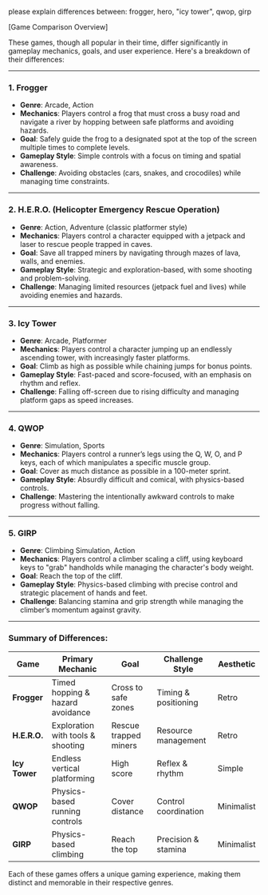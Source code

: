 please explain differences between: frogger, hero, "icy tower", qwop, girp

[Game Comparison Overview]

These games, though all popular in their time, differ significantly in gameplay mechanics, goals, and user experience. Here's a breakdown of their differences:

---

### **1. Frogger**
- **Genre**: Arcade, Action
- **Mechanics**: Players control a frog that must cross a busy road and navigate a river by hopping between safe platforms and avoiding hazards.
- **Goal**: Safely guide the frog to a designated spot at the top of the screen multiple times to complete levels.
- **Gameplay Style**: Simple controls with a focus on timing and spatial awareness.
- **Challenge**: Avoiding obstacles (cars, snakes, and crocodiles) while managing time constraints.

---

### **2. H.E.R.O. (Helicopter Emergency Rescue Operation)**
- **Genre**: Action, Adventure (classic platformer style)
- **Mechanics**: Players control a character equipped with a jetpack and laser to rescue people trapped in caves.
- **Goal**: Save all trapped miners by navigating through mazes of lava, walls, and enemies.
- **Gameplay Style**: Strategic and exploration-based, with some shooting and problem-solving.
- **Challenge**: Managing limited resources (jetpack fuel and lives) while avoiding enemies and hazards.

---

### **3. Icy Tower**
- **Genre**: Arcade, Platformer
- **Mechanics**: Players control a character jumping up an endlessly ascending tower, with increasingly faster platforms.
- **Goal**: Climb as high as possible while chaining jumps for bonus points.
- **Gameplay Style**: Fast-paced and score-focused, with an emphasis on rhythm and reflex.
- **Challenge**: Falling off-screen due to rising difficulty and managing platform gaps as speed increases.

---

### **4. QWOP**
- **Genre**: Simulation, Sports
- **Mechanics**: Players control a runner’s legs using the Q, W, O, and P keys, each of which manipulates a specific muscle group.
- **Goal**: Cover as much distance as possible in a 100-meter sprint.
- **Gameplay Style**: Absurdly difficult and comical, with physics-based controls.
- **Challenge**: Mastering the intentionally awkward controls to make progress without falling.

---

### **5. GIRP**
- **Genre**: Climbing Simulation, Action
- **Mechanics**: Players control a climber scaling a cliff, using keyboard keys to "grab" handholds while managing the character's body weight.
- **Goal**: Reach the top of the cliff.
- **Gameplay Style**: Physics-based climbing with precise control and strategic placement of hands and feet.
- **Challenge**: Balancing stamina and grip strength while managing the climber’s momentum against gravity.

---

### Summary of Differences:
| Game       | Primary Mechanic                   | Goal                      | Challenge Style        | Aesthetic | 
|------------|------------------------------------|---------------------------|------------------------|-----------|
| **Frogger**| Timed hopping & hazard avoidance   | Cross to safe zones       | Timing & positioning   | Retro     |
| **H.E.R.O.**| Exploration with tools & shooting | Rescue trapped miners     | Resource management    | Retro     |
| **Icy Tower**| Endless vertical platforming     | High score                | Reflex & rhythm        | Simple    |
| **QWOP**   | Physics-based running controls     | Cover distance            | Control coordination   | Minimalist|
| **GIRP**   | Physics-based climbing             | Reach the top             | Precision & stamina    | Minimalist|

Each of these games offers a unique gaming experience, making them distinct and memorable in their respective genres.

